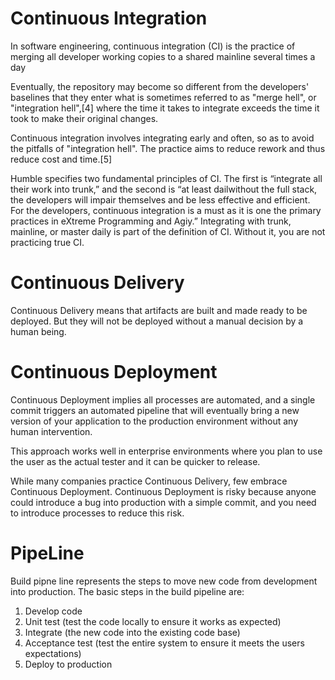 # Continuous Integration # 
In software engineering, continuous integration (CI) is the practice of merging all developer working copies to a shared mainline several times a day

Eventually, the repository may become so different from the developers' baselines that they enter what is sometimes referred to as "merge hell", or "integration hell",[4] where the time it takes to integrate exceeds the time it took to make their original changes.

Continuous integration involves integrating early and often, so as to avoid the pitfalls of "integration hell". The practice aims to reduce rework and thus reduce cost and time.[5]

Humble specifies two fundamental principles of CI. The first is “integrate all their work into trunk,” and the second is “at least dailwithout the full stack, the developers will impair themselves and be less effective and efficient. For the developers, continuous integration is a must as it is one the primary practices in eXtreme Programming and Agiy.” Integrating with trunk, mainline, or master daily is part of the definition of CI. Without it, you are not practicing true CI.




# Continuous Delivery # 

Continuous Delivery means that artifacts are built and made ready to be deployed. But they will not be deployed without a manual decision by a human being.

# Continuous Deployment #
Continuous Deployment implies all processes are automated, and a single commit triggers an automated pipeline that will eventually bring a new version of your application to the production environment without any human intervention.
 
 This approach works well in enterprise environments where you plan to use the user as the actual tester and it can be quicker to release.

While many companies practice Continuous Delivery, few embrace Continuous Deployment. Continuous Deployment is risky because anyone could introduce a bug into production with a simple commit, and you need to introduce processes to reduce this risk.

# PipeLine #

Build pipne line represents the steps to move new code from development into production. The basic steps in the build pipeline are:

1. Develop code
2. Unit test (test the code locally to ensure it works as expected)
3. Integrate (the new code into the existing code base)
4. Acceptance test (test the entire system to ensure it meets the users expectations)
5. Deploy to production
